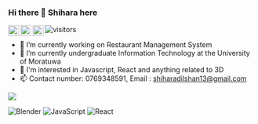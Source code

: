 ### Hi there 👋 Shihara here

<a href="https://twitter.com/DilshanShihara?t=A1w6deqz2F48RJ2gmX-eSQ&s=09">
  <img align="left" alt="Shihara | Twitter" width="22px" src="https://raw.githubusercontent.com/peterthehan/peterthehan/master/assets/twitter.svg" />
</a>
<a href="https://www.linkedin.com/in/shihara-jayasinghe-7610361a5">
  <img align="left" alt="Shihara's LinkedIN" width="22px" src="https://raw.githubusercontent.com/peterthehan/peterthehan/master/assets/linkedin.svg" />
</a>
<a href="https://open.spotify.com/user/jme9n332922i8s1qdidot9af6?si=dtySXBkERiKToWcU6cg6mA&utm_source=copy-link">
  <img align="left" alt="Shihara's Spotify" width="22px" src="https://raw.githubusercontent.com/peterthehan/peterthehan/master/assets/spotify.svg" />
</a>

![visitors](https://visitor-badge.glitch.me/badge?page_id=shiharJ.shiharJ)

- 🔭 I’m currently working on Restaurant Management System
- 🌱 I’m currently undergraduate Information Technology at the University of Moratuwa
- 👀 I'm interested in Javascript, React and anything related to 3D
- 📫 Contact number: 0769348591, Email : shiharadilshan13@gmail.com

<img src="https://github-readme-stats.vercel.app/api?username=shiharJ&show_icons=true&theme=nord" />

![Blender](https://img.shields.io/badge/blender-%23F5792A.svg?style=for-the-badge&logo=blender&logoColor=white)
![JavaScript](https://img.shields.io/badge/javascript-%23323330.svg?style=for-the-badge&logo=javascript&logoColor=%23F7DF1E)
![React](https://img.shields.io/badge/react-%2320232a.svg?style=for-the-badge&logo=react&logoColor=%2361DAFB)
